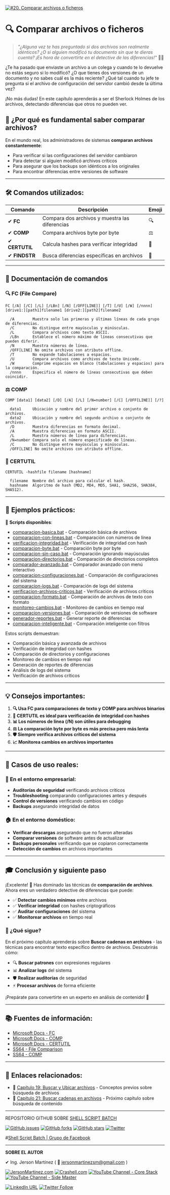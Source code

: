 [![#20. Comparar archivos o ficheros](https://img.youtube.com/vi/placeholder/maxresdefault.jpg)](https://youtu.be/placeholder "#20. Comparar archivos o ficheros")

# 🔍 Comparar archivos o ficheros

> *"¿Alguna vez te has preguntado si dos archivos son realmente idénticos? ¿O si alguien modificó tu documento sin que te dieras cuenta? ¡Es hora de convertirte en el detective de las diferencias!"* 🕵️‍♂️

¿Te ha pasado que enviaste un archivo a un colega y cuando te lo devuelve no estás seguro si lo modificó? ¿O que tienes dos versiones de un documento y no sabes cuál es la más reciente? ¿Qué tal cuando tu jefe te pregunta si el archivo de configuración del servidor cambió desde la última vez?

¡No más dudas! En este capítulo aprenderás a ser el Sherlock Holmes de los archivos, detectando diferencias que otros no pueden ver.

## 🎯 ¿Por qué es fundamental saber comparar archivos?

En el mundo real, los administradores de sistemas **comparan archivos constantemente**:
- Para verificar si las configuraciones del servidor cambiaron
- Para detectar si alguien modificó archivos críticos
- Para asegurar que los backups son idénticos a los originales
- Para encontrar diferencias entre versiones de software

---

## 🛠️ Comandos utilizados:

| Comando | Descripción | Emoji |
|---------|-------------|-------|
| ✔ **FC** | Compara dos archivos y muestra las diferencias | 🔍 |
| ✔ **COMP** | Compara archivos byte por byte | ⚖️ |
| ✔ **CERTUTIL** | Calcula hashes para verificar integridad | 🔐 |
| ✔ **FINDSTR** | Busca diferencias específicas en archivos | 🔎 |

---

## 📖 Documentación de comandos

### 🔍 FC (File Compare)

```
FC [/A] [/C] [/L] [/LBn] [/N] [/OFF[LINE]] [/T] [/U] [/W] [/nnnn] [drive1:][path1]filename1 [drive2:][path2]filename2

  /A        Muestra solo las primeras y últimas líneas de cada grupo de diferencias.
  /C        No distingue entre mayúsculas y minúsculas.
  /L        Compara archivos como texto ASCII.
  /LBn      Establece el número máximo de líneas consecutivas que pueden diferir.
  /N        Muestra números de línea.
  /OFF[LINE] No omite archivos con atributo offline.
  /T        No expande tabulaciones a espacios.
  /U        Compara archivos como archivos de texto Unicode.
  /W        Comprime espacios en blanco (tabulaciones y espacios) para la comparación.
  /nnnn     Especifica el número de líneas consecutivas que deben coincidir.
```

### ⚖️ COMP

```
COMP [data1] [data2] [/D] [/A] [/L] [/N=number] [/C] [/OFF[LINE]] [/?]

  data1     Ubicación y nombre del primer archivo o conjunto de archivos.
  data2     Ubicación y nombre del segundo archivo o conjunto de archivos.
  /D        Muestra diferencias en formato decimal.
  /A        Muestra diferencias en formato ASCII.
  /L        Muestra números de línea para diferencias.
  /N=number Compara solo el número especificado de líneas.
  /C        No distingue entre mayúsculas y minúsculas.
  /OFF[LINE] No omite archivos con atributo offline.
```

### 🔐 CERTUTIL

```
CERTUTIL -hashfile filename [hashname]

  filename  Nombre del archivo para calcular el hash.
  hashname  Algoritmo de hash (MD2, MD4, MD5, SHA1, SHA256, SHA384, SHA512).
```

---

## 🚀 Ejemplos prácticos:

📁 **Scripts disponibles**:

- [comparacion-basica.bat](scripts/20-comparar-archivos-ficheros/comparacion-basica.bat) - Comparación básica de archivos
- [comparacion-con-lineas.bat](scripts/20-comparar-archivos-ficheros/comparacion-con-lineas.bat) - Comparación con números de línea
- [verificacion-integridad.bat](scripts/20-comparar-archivos-ficheros/verificacion-integridad.bat) - Verificación de integridad con hash
- [comparacion-byte.bat](scripts/20-comparar-archivos-ficheros/comparacion-byte.bat) - Comparación byte por byte
- [comparacion-sin-caso.bat](scripts/20-comparar-archivos-ficheros/comparacion-sin-caso.bat) - Comparación ignorando mayúsculas
- [comparacion-directorios.bat](scripts/20-comparar-archivos-ficheros/comparacion-directorios.bat) - Comparación de directorios completos
- [comparador-avanzado.bat](scripts/20-comparar-archivos-ficheros/comparador-avanzado.bat) - Comparador avanzado con menú interactivo
- [comparacion-configuraciones.bat](scripts/20-comparar-archivos-ficheros/comparacion-configuraciones.bat) - Comparación de configuraciones del sistema
- [comparacion-logs.bat](scripts/20-comparar-archivos-ficheros/comparacion-logs.bat) - Comparación de logs del sistema
- [verificacion-archivos-criticos.bat](scripts/20-comparar-archivos-ficheros/verificacion-archivos-criticos.bat) - Verificación de archivos críticos
- [comparacion-formato.bat](scripts/20-comparar-archivos-ficheros/comparacion-formato.bat) - Comparación de archivos de texto con formato
- [monitoreo-cambios.bat](scripts/20-comparar-archivos-ficheros/monitoreo-cambios.bat) - Monitoreo de cambios en tiempo real
- [comparacion-versiones.bat](scripts/20-comparar-archivos-ficheros/comparacion-versiones.bat) - Comparación de versiones de software
- [generador-reportes.bat](scripts/20-comparar-archivos-ficheros/generador-reportes.bat) - Generar reporte de diferencias
- [comparacion-inteligente.bat](scripts/20-comparar-archivos-ficheros/comparacion-inteligente.bat) - Comparación inteligente con filtros

Estos scripts demuestran:
- Comparación básica y avanzada de archivos
- Verificación de integridad con hashes
- Comparación de directorios y configuraciones
- Monitoreo de cambios en tiempo real
- Generación de reportes de diferencias
- Análisis de logs del sistema
- Verificación de archivos críticos

---

## 💡 Consejos importantes:

1. **🔍 Usa FC para comparaciones de texto y COMP para archivos binarios**
2. **🔐 CERTUTIL es ideal para verificación de integridad con hashes**
3. **📊 Los números de línea (/N) son útiles para debugging**
4. **⚖️ La comparación byte por byte es más precisa pero más lenta**
5. **🛡️ Siempre verifica archivos críticos del sistema**
6. **📈 Monitorea cambios en archivos importantes**

---

## 🎯 Casos de uso reales:

### 🏢 En el entorno empresarial:
- **Auditorías de seguridad** verificando archivos críticos
- **Troubleshooting** comparando configuraciones antes y después
- **Control de versiones** verificando cambios en código
- **Backups** asegurando integridad de datos

### 🏠 En el entorno doméstico:
- **Verificar descargas** asegurando que no fueron alteradas
- **Comparar versiones** de software antes de actualizar
- **Backups personales** verificando que se copiaron correctamente
- **Detección de cambios** en archivos importantes

---

## 🎓 Conclusión y siguiente paso

¡Excelente! 🎉 Has dominado las técnicas de **comparación de archivos**. Ahora eres un verdadero detective de diferencias que puede:

- ✅ **Detectar cambios mínimos** entre archivos
- ✅ **Verificar integridad** con hashes criptográficos
- ✅ **Auditar configuraciones** del sistema
- ✅ **Monitorear archivos** en tiempo real

### 🚀 ¿Qué sigue?

En el próximo capítulo aprenderás sobre **Buscar cadenas en archivos** - las técnicas para encontrar texto específico dentro de archivos. Descubrirás cómo:
- 🔍 **Buscar patrones** con expresiones regulares
- 📊 **Analizar logs** del sistema
- 🛡️ **Realizar auditorías** de seguridad
- ⚡ **Procesar archivos** de forma eficiente

¡Prepárate para convertirte en un experto en análisis de contenido! 📖

---

## 📚 Fuentes de información:

- [Microsoft Docs - FC](https://docs.microsoft.com/en-us/windows-server/administration/windows-commands/fc)
- [Microsoft Docs - COMP](https://docs.microsoft.com/en-us/windows-server/administration/windows-commands/comp)
- [Microsoft Docs - CERTUTIL](https://docs.microsoft.com/en-us/windows-server/administration/windows-commands/certutil)
- [SS64 - File Comparison](https://ss64.com/nt/fc.html)
- [SS64 - COMP](https://ss64.com/nt/comp.html)

---

## 🔗 Enlaces relacionados:

- 📖 [Capítulo 19: Buscar y Ubicar archivos](19.%20Buscar%20y%20Ubicar%20archivos.md) - Conceptos previos sobre búsqueda de archivos
- 📖 [Capítulo 21: Buscar cadenas en archivos](21.%20Buscar%20cadenas%20en%20archivos.md) - Próximo capítulo sobre búsqueda de contenido

---

REPOSITORIO GITHUB SOBRE <a href="https://github.com/jersonmartinez/ShellScriptBatch" target="_blank">SHELL SCRIPT BATCH</a>

<a href="https://github.com/jersonmartinez/ShellScriptBatch/issues" target="_blank"><img alt="GitHub issues" src="https://img.shields.io/github/issues/jersonmartinez/ShellScriptBatch"></a>
<a href="https://github.com/jersonmartinez/ShellScriptBatch/network" target="_blank"><img alt="GitHub forks" src="https://img.shields.io/github/forks/jersonmartinez/ShellScriptBatch"></a>
<a href="https://github.com/jersonmartinez/ShellScriptBatch/stargazers" target="_blank"><img alt="GitHub stars" src="https://img.shields.io/github/stars/jersonmartinez/ShellScriptBatch"></a>
<a href="https://twitter.com/intent/tweet?text=Wow:&url=https%3A%2F%2Fgithub.com%2Fjersonmartinez%2FShellScriptBatch" target="_blank"><img alt="Twitter" src="https://img.shields.io/twitter/url?style=social&url=https%3A%2F%2Fgithub.com%2Fjersonmartinez%2FShellScriptBatch"></a>

#<a href="https://www.facebook.com/groups/ShellScriptBatch/" target="_blank">Shell Script Batch | Grupo de Facebook</a>

---

**SOBRE EL AUTOR**

✔ Ing. Jerson Martínez ( 💌 jersonmartinezsm@gmail.com )

<a href="https://jersonmartinez.com" target="_blank"><img alt="JersonMartinez.com" src="https://img.shields.io/twitter/url?color=9cf&label=%40JersonMartinez&logo=JersonMartinez&logoColor=informational&style=for-the-badge&url=https%3A%2F%2Fjersonmartinez.com"></a>
<a href="https://crashell.com" target="_blank"><img alt="Crashell.com" src="https://img.shields.io/twitter/url?color=orange&label=%40Crashell&logo=Crashell&logoColor=white&style=for-the-badge&url=https%3A%2F%2Fcrashell.com"></a>
<a href="https://www.youtube.com/user/gvideosmtutorialesgm/videos" target="_blank"><img alt="YouTube Channel - Core Stack" src="https://img.shields.io/twitter/url?color=red&label=%40Core%20Stack&logo=Side%20Master&logoColor=yellow&style=for-the-badge&url=https%3A%2F%2Ftwitter.com%2Fantoniomorenosm"></a>
<a href="https://www.youtube.com/user/sidemastersupremo/videos" target="_blank"><img alt="YouTube Channel - Side Master" src="https://img.shields.io/twitter/url?color=red&label=%40Side%20Master&logo=Side%20Master&logoColor=yellow&style=for-the-badge&url=https%3A%2F%2Ftwitter.com%2Fantoniomorenosm"></a>

<a href="https://www.linkedin.com/in/jersonmartinezsm/" target="_blank"><img alt="LinkedIn URL" src="https://img.shields.io/twitter/url?label=Ing.%20Jerson%20Mart%C3%ADnez&logo=linkedin&style=social&url=https%3A%2F%2Fwww.linkedin.com%2Fin%2Fjersonmartinezsm%2F"></a>
<a href="https://twitter.com/antoniomorenosm" target="_blank"><img alt="Twitter Follow" src="https://img.shields.io/twitter/follow/antoniomorenosm?label=S%C3%ADgueme%20en%20%40antoniomorenosm&style=social"></a> 